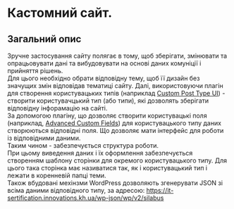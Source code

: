 # Кастомний сайт.
## Загальний опис
Зручне застосування сайту полягає в тому, щоб зберігати, змінювати та опрацьовувати дані та вибудовувати на основі даних комуніції і прийняття рішень.  
Для цього необхідно обрати відповідну тему, щоб її дизайн без значущих змін відповідав тематиці сайту.  Далі, використовуючи плагін для створення користувацьких типів (наприклад [Custom Post Type UI](https://wordpress.org/plugins/custom-post-type-ui/)) - створити користувачцький тип (або типи), які дозволять зберігати відповідну інфорамацію на сайті.  
За допомогою плагіну, що дозволяє створити користувацькі поля (наприклад, [Advanced Custom Fields](https://wordpress.org/plugins/advanced-custom-fields/)) для користувацького типу даних створюються відповідні поля. Що дозволяє мати інтерфейс для роботи із відповідними даними.  
Таким чином - забезпечується структура роботи.  
При цьому виведення даних і їх оформлення забезпечується створенням шаблону сторінки для окремого користувацького типу. Для цього така сторінка має називатися так, як і користувацький тип і лежати в коренневій папці теми.  
Також вбудовані мехінзми WordPress дозволяють згенерувати JSON зі всіма даними відповідного типу, за адресою: https://it-sertification.innovations.kh.ua/wp-json/wp/v2/silabus

